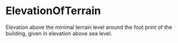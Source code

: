 ElevationOfTerrain
==================

Elevation above the minimal terrain level around the foot print of the building, given in elevation above sea level.